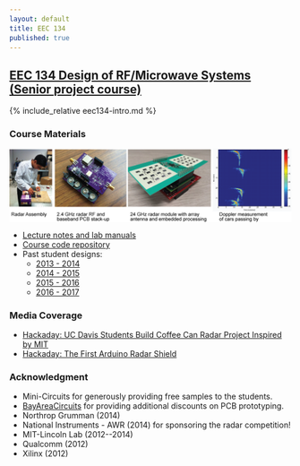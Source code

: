 ```yaml
---
layout: default
title: EEC 134
published: true
---
```


## [EEC 134 Design of RF/Microwave Systems (Senior project course)]("/education/eec134.html")

{% include_relative eec134-intro.md %}

### Course Materials

<img align="center" src="/education/images/eec134-frontpage.png">

- [Lecture notes and lab manuals](https://github.com/ucdart/UCD-EEC134)
- [Course code repository](https://github.com/ucdart/UCD-EEC134)
- Past student designs:
  - [2013 - 2014](/education/eec134-2013-2014.html)
  - [2014 - 2015](/education/eec134-2014-2015.html)
  - [2015 - 2016](/education/eec134-2015-2016.html)
  - [2016 - 2017](/education/eec134-2016-2017.html)

### Media Coverage

- [Hackaday: UC Davis Students Build Coffee Can Radar Project Inspired by MIT](http://hackaday.com/2013/03/18/uc-davis-students-build-coffee-can-radar-project-inspired-by-mit/)
- [Hackaday: The First Arduino Radar Shield](http://hackaday.com/2014/06/14/the-first-arduino-radar-shield/)


### Acknowledgment

- Mini-Circuits for generously providing free samples to the students.
- [BayAreaCircuits](http://bayareacircuits.com/) for providing additional discounts on PCB prototyping.
- Northrop Grumman (2014)
- National Instruments - AWR (2014) for sponsoring the radar competition!
- MIT-Lincoln Lab (2012--2014)
- Qualcomm (2012)
- Xilinx (2012)
